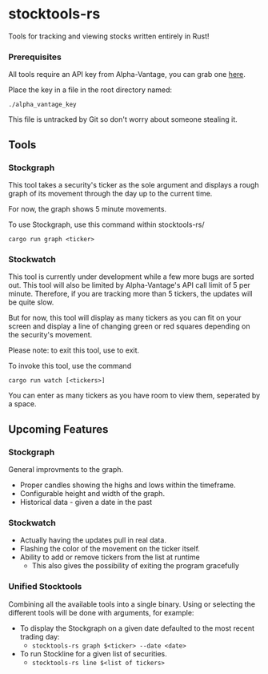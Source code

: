 # stocktools-rs
Tools for tracking and viewing stocks written entirely in Rust!

### Prerequisites
All tools require an API key from Alpha-Vantage, you can grab one [here](https://www.alphavantage.co/support/#api-key).

Place the key in a file in the root directory named:

`./alpha_vantage_key`

This file is untracked by Git so don't worry about someone stealing it.

## Tools
### Stockgraph

This tool takes a security's ticker as the sole argument and displays a rough graph of its
movement through the day up to the current time.

For now, the graph shows 5 minute movements.

To use Stockgraph, use this command within stocktools-rs/

`cargo run graph <ticker>`

### Stockwatch

This tool is currently under development while a few more bugs are sorted out. This
tool will also be limited by Alpha-Vantage's API call limit of 5 per minute. Therefore,
if you are tracking more than 5 tickers, the updates will be quite slow.

But for now, this tool will display as many tickers as you can fit on your screen
and display a line of changing green or red squares depending on the security's movement.

Please note: to exit this tool, use <ctrl-c> to exit.

To invoke this tool, use the command

`cargo run watch [<tickers>]`

You can enter as many tickers as you have room to view them, seperated by a space.

## Upcoming Features
### Stockgraph
General improvments to the graph.
- Proper candles showing the highs and lows within the timeframe.
- Configurable height and width of the graph.
- Historical data - given a date in the past

### Stockwatch

- Actually having the updates pull in real data.
- Flashing the color of the movement on the ticker itself.
- Ability to add or remove tickers from the list at runtime
   - This also gives the possibility of exiting the program gracefully

### Unified Stocktools
Combining all the available tools into a single binary. Using or selecting the different
tools will be done with arguments, for example:
- To display the Stockgraph on a given date defaulted to the most recent trading day:
   - `stocktools-rs graph $<ticker> --date <date>`
- To run Stockline for a given list of securities.
   - `stocktools-rs line $<list of tickers>`
